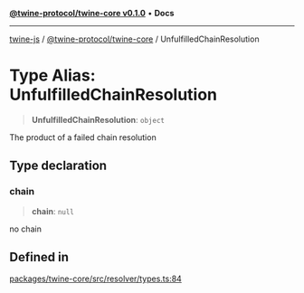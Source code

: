 [**@twine-protocol/twine-core v0.1.0**](../README.md) • **Docs**

***

[twine-js](../../../README.md) / [@twine-protocol/twine-core](../README.md) / UnfulfilledChainResolution

# Type Alias: UnfulfilledChainResolution

> **UnfulfilledChainResolution**: `object`

The product of a failed chain resolution

## Type declaration

### chain

> **chain**: `null`

no chain

## Defined in

[packages/twine-core/src/resolver/types.ts:84](https://github.com/twine-protocol/twine-js/blob/bc5370ff2573a6e5e5c7a912acc672967ce4c5db/packages/twine-core/src/resolver/types.ts#L84)
